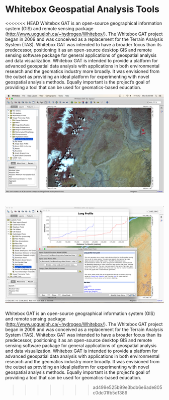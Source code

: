 Whitebox Geospatial Analysis Tools
=====================================

<<<<<<< HEAD
Whitebox GAT is an open-source geographical information system (GIS) and remote sensing package (http://www.uoguelph.ca/~hydrogeo/Whitebox/). The Whitebox GAT project began in 2009 and was conceived as a replacement for the Terrain Analysis System (TAS). Whitebox GAT was intended to have a broader focus than its predecessor, positioning it as an open-source desktop GIS and remote sensing software package for general applications of geospatial analysis and data visualization. Whitebox GAT is intended to provide a platform for advanced geospatial data analysis with applications in both environmental research and the geomatics industry more broadly. It was envisioned from the outset as providing an ideal platform for experimenting with novel geospatial analysis methods. Equally important is the project’s goal of providing a tool that can be used for geomatics-based education.

![Whitebox GAT screenshot.](./screenshots/wgat3_2_2_ss9.png "Whitebox GAT screenshot.")

![Whitebox GAT screenshot.](./screenshots/wgat3_2_2_ss4.png "Whitebox GAT screenshot.")
=======
Whitebox GAT is an open-source geographical information system (GIS) and remote sensing package 
(http://www.uoguelph.ca/~hydrogeo/Whitebox/). The Whitebox GAT project began in 2009 and was conceived as a replacement for the 
Terrain Analysis System (TAS). Whitebox GAT was intended to have a broader focus than its predecessor, positioning it as 
an open-source desktop GIS and remote sensing software package for general applications of geospatial analysis and data 
visualization. Whitebox GAT is intended to provide a platform for advanced geospatial data analysis with applications 
in both environmental research and the geomatics industry more broadly. It was envisioned from the outset as providing an ideal 
platform for experimenting with novel geospatial analysis methods. Equally important is the project’s goal of providing a tool 
that can be used for geomatics-based education.
>>>>>>> ad499e525b99e3bdb6e6ade805c0dc01fb5df389
